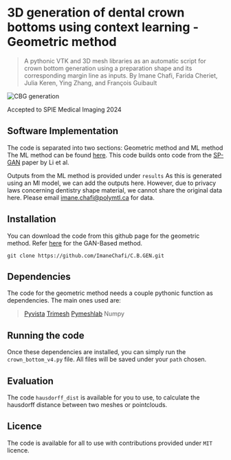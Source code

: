 # 3D generation of dental crown bottoms using context learning - Geometric method
> A pythonic VTK and 3D mesh libraries as an automatic script for crown bottom generation using a preparation shape and its corresponding margin line as inputs.
By Imane Chafi, Farida Cheriet, Julia Keren, Ying Zhang, and François Guibault

![CBG generation]()

Accepted to SPIE Medical Imaging 2024

## Software Implementation 
The code is separated into two sections: Geometric method and ML method
The ML method can be found [here](https://github.com/ImaneChafi/SP-Prep-GAN). This code builds onto code from the [SP-GAN]([https://liruihui.github.io/publication/SP-GAN/) paper by Li et al. 

Outputs from the ML method is provided under `results` As this is generated using an Ml model, we can add the outputs here. However, due to privacy laws concerning dentistry shape material, we cannot share the original data here. Please email imane.chafi@polymtl.ca for data. 

## Installation

You can download the code from this github page for the geometric method. Refer [here](https://github.com/ImaneChafi/SP-Prep-GAN) for the GAN-Based method.

```
git clone https://github.com/ImaneChafi/C.B.GEN.git
```

## Dependencies

The code for the geometric method needs a couple pythonic function as dependencies. The main ones used are:

> [Pyvista](https://pypi.org/project/pyvista/)
> [Trimesh](https://pypi.org/project/trimesh/)
> [Pymeshlab](https://pypi.org/project/pymeshlab/)
> Numpy

## Running the code
Once these dependencies are installed, you can simply run the `crown_bottom_v4.py` file. All files will be saved under your `path` chosen.

## Evaluation

The code `hausdorff_dist` is available for you to use, to calculate the hausdorff distance between two meshes or pointclouds. 

## Licence
The code is available for all to use with contributions provided under `MIT` licence. 


